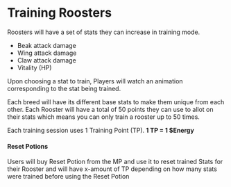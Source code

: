 # Training Roosters

Roosters will have a set of stats they can increase in training mode.

* Beak attack damage&#x20;
* Wing attack damage&#x20;
* Claw attack damage&#x20;
* Vitality (HP)

Upon choosing a stat to train, Players will watch an animation corresponding to the stat being trained.

Each breed will have its different base stats to make them unique from each other. Each Rooster will have a total of 50 points they can use to allot on their stats which means you can only train a rooster up to 50 times.&#x20;

Each training session uses 1 Training Point (TP). **1 TP = 1 $Energy**

#### **Reset Potions**

Users will buy Reset Potion from the MP and use it to reset trained Stats for their Rooster and will have x-amount of TP depending on how many stats were trained before using the Reset Potion
